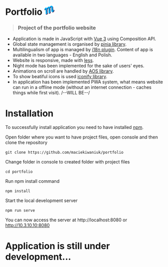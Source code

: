 
# Portfolio ![](https://github.com/maciekiwaniuk/portfolio/blob/main/public/img/icons/32x32.png?raw=true)

> ### Project of the portfolio website

- Application is made in JavaScript with [Vue 3](https://vuejs.org/) using Composition API.
- Global state management is organised by [pinia library](https://pinia.vuejs.org/).
- Multilingualism of app is managed by [i18n plugin](https://vue-i18n.intlify.dev/). Content of app is available in two languages - English and Polish.
- Website is responsive, made with [less](https://lesscss.org/).
- Night mode has been implemented for the sake of users' eyes.
- Animations on scroll are handled by [AOS library](https://michalsnik.github.io/aos/).
- To show beatiful icons is used [iconify library](https://iconify.design/).
- In application has been implemented PWA system, what means website can run in a offline mode (without an internet connection - caches things while first visit). /--WILL BE--/

# Installation

To successfully install application you need to have installed [npm](https://docs.npmjs.com/cli/v7/commands/npm-install).

Open folder where you want to have project files, open console and then clone the repository

    git clone https://github.com/maciekiwaniuk/portfolio

Change folder in console to created folder with project files

	cd portfolio

Run npm install command

	npm install

Start the local development server

    npm run serve

You can now access the server at http://localhost:8080 or http://10.3.10.10:8080

# Application is still under development...
